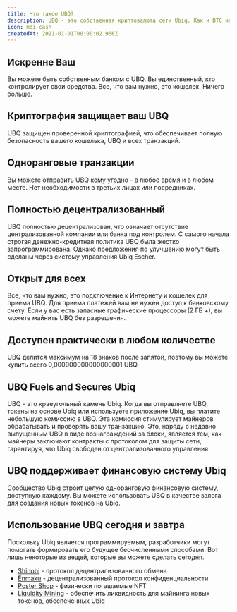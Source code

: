 ```yaml
---
title: Что такое UBQ?
description: UBQ - это собственная криптовалюта сети Ubiq. Как и BTC или ETH, это дефицитные цифровые деньги.
icon: mdi-cash
createdAt: 2021-01-01T00:00:02.966Z
---
```


## Искренне Ваш

Вы можете быть собственным банком с UBQ. Вы единственный, кто контролирует свои средства. Все, что вам нужно, это кошелек. Ничего больше.

## Криптография защищает ваш UBQ

UBQ защищен проверенной криптографией, что обеспечивает полную безопасность вашего кошелька, UBQ и всех транзакций.

## Одноранговые транзакции

Вы можете отправить UBQ кому угодно - в любое время и в любом месте. Нет необходимости в третьих лицах или посредниках.

## Полностью децентрализованный

UBQ полностью децентрализован, что означает отсутствие централизованной компании или банка под контролем. С самого начала строгая денежно-кредитная политика UBQ была жестко запрограммирована. Однако предложения по улучшению могут быть сделаны через систему управления Ubiq Escher.

## Открыт для всех

Все, что вам нужно, это подключение к Интернету и кошелек для приема UBQ. Для приема платежей вам не нужен доступ к банковскому счету. Если у вас есть запасные графические процессоры (2 ГБ +), вы можете майнить UBQ без разрешения.

## Доступен практически в любом количестве

UBQ делится максимум на 18 знаков после запятой, поэтому вы можете купить всего 0,000000000000000001 UBQ.

## UBQ Fuels and Secures Ubiq

UBQ - это краеугольный камень Ubiq. Когда вы отправляете UBQ, токены на основе Ubiq или используете приложение Ubiq, вы платите небольшую комиссию в UBQ. Эта комиссия стимулирует майнеров обрабатывать и проверять вашу транзакцию. Это, наряду с недавно выпущенным UBQ в виде вознаграждений за блоки, является тем, как майнеры заключают контракты с протоколом для защиты сети, гарантируя, что Ubiq свободен от централизованного управления.

## UBQ поддерживает финансовую систему Ubiq

Сообщество Ubiq строит целую одноранговую финансовую систему, доступную каждому.
Вы можете использовать UBQ в качестве залога для создания новых токенов на Ubiq.

## Использование UBQ сегодня и завтра

Поскольку Ubiq является программируемым, разработчики могут помогать формировать его будущее бесчисленными способами. Вот лишь некоторые из вещей, которые вы можете сделать сегодня.

* [Shinobi](https://shinobi-info.ubiq.ninja) - протокол децентрализованного обмена
* [Enmaku](https://ubiq.enmaku.io) - децентрализованный протокол конфиденциальности
* [Poster Shop](https://poster.ubiqsmart.com/) - физически погашаемые NFT
* [Liquidity Mining](https://tge1.ubiqsmart.com/) - обеспечить ликвидность для майнинга новых токенов, обеспеченных Ubiq

